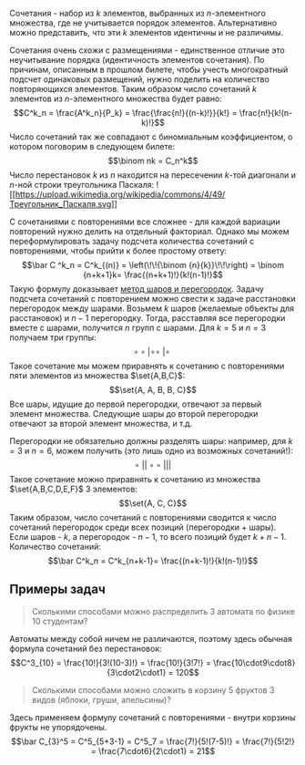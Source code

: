 Сочетания - набор из $k$ элементов, выбранных из $n$-элементного множества, где не учитывается порядок элементов. Альтернативно можно представить, что эти $k$ элементов идентичны и не различимы.

Сочетания очень схожи с размещениями - единственное отличие это неучитывание порядка (идентичность элементов сочетания). По причинам, описанным в прошлом билете, чтобы учесть многократный подсчет одинаковых размещений, нужно поделить на количество повторяющихся элементов. Таким образом число сочетаний $k$ элементов из $n$-элементного множества будет равно:
$$C^k_n = \frac{A^k_n}{P_k} = \frac{\frac{n!}{(n-k)!}}{k!} = \frac{n!}{k!(n-k)!}$$
Число сочетаний так же совпадают с биномиальным коэффициентом, о котором поговорим в следующем билете:
$$\binom nk = C_n^k$$
Число перестановок $k$ из $n$ находится на пересечении $k$-той диагонали и $n$-ной строки треугольника Паскаля:
![[https://upload.wikimedia.org/wikipedia/commons/4/49/Треугольник_Паскаля.svg]]

С сочетаниями с повторениями все сложнее - для каждой вариации повторений нужно делить на отдельный факториал. Однако мы можем переформулировать задачу подсчета количества сочетаний с повторениями, чтобы прийти к более простому ответу:
$$\bar C ^k_n = C^k_{(n)} = \left(\!\!{\binom {n}{k}}\!\!\right) = \binom {n+k+1}k= \frac{(n+k+1)!}{k!(n-1)!}$$
Такую формулу доказывает [метод шаров и перегородок](https://ru.wikipedia.org/wiki/Метод_шаров_и_перегородок). Задачу подсчета сочетаний с повторением можно свести к задаче расстановки перегородок между шарами. Возьмем $k$ шаров (желаемые объекты для расстановок) и $n-1$ перегородку. Тогда, расставляя все перегородки вместе с шарами, получится $n$ групп с шарами. Для $k=5$ и $n=3$ получаем три группы:
$$\circ \circ | \circ \circ \ | \circ \ $$
Такое сочетание мы можем приравнять к сочетанию с повторениями пяти элементов из множества $\set{A,B,C}$:
$$\set{A, A, B, B, C}$$
Все шары, идущие до первой перегородки, отвечают за первый элемент множества. Следующие шары до второй перегородки отвечают за второй элемент множества, и т.д.

Перегородки не обязательно должны разделять шары: например, для $k=3$ и $n=6$, можем получить (это лишь одно из возможных сочетаний!):
$$\circ \ ||\circ \circ \ |||$$
Такое сочетание можно приравнять к сочетанию из множества $\set{A,B,C,D,E,F}$ 3 элементов:
$$\set{A, C, C}$$
Таким образом, число сочетаний с повторениями сводится к число сочетаний перегородок среди всех позиций (перегородки + шары). Если шаров - $k$, а перегородок - $n-1$, то всего позиций будет $k+n-1$. Количество сочетаний:
$$\bar C^k_n = C^k_{n+k-1}= \frac{(n+k-1)!}{k!(n-1)!}$$
## Примеры задач

> Сколькими способами можно распределить 3 автомата по физике 10 студентам?

Автоматы между собой ничем не различаются, поэтому здесь обычная формула сочетаний без перестановок:
$$C^3_{10} = \frac{10!}{3!(10-3)!} = \frac{10!}{3!7!} = \frac{10\cdot9\cdot8}{3\cdot2\cdot1} = 120$$

> Сколькими способами можно сложить в корзину 5 фруктов 3 видов (яблоки, груши, апельсины)?

Здесь применяем формулу сочетаний с повторениями - внутри корзины фрукты не упорядочены.
$$\bar C_{3}^5 = C^5_{5+3-1} = C^5_7 = \frac{7!}{5!(7-5)!} = \frac{7!}{5!2!} = \frac{7\cdot6}{2\cdot1} = 21$$
